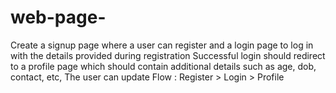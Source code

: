 # web-page-
Create a signup page where a user can register and a login page to log in with the details provided during registration Successful login should redirect to a profile page which should contain additional details such as age, dob, contact, etc, The user can update Flow : Register > Login > Profile
